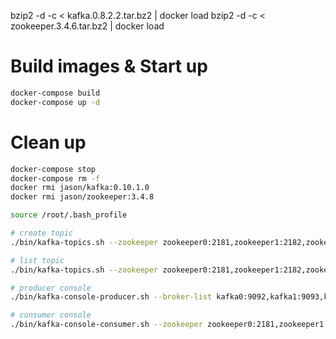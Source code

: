 
bzip2 -d -c < kafka.0.8.2.2.tar.bz2 | docker load
bzip2 -d -c < zookeeper.3.4.6.tar.bz2 | docker load

# Build images & Start up
```bash
docker-compose build
docker-compose up -d
```

# Clean up
```bash
docker-compose stop
docker-compose rm -f
docker rmi jason/kafka:0.10.1.0
docker rmi jason/zookeeper:3.4.8
```


```bash
source /root/.bash_profile

# create topic
./bin/kafka-topics.sh --zookeeper zookeeper0:2181,zookeeper1:2182,zookeeper2:2183 --topic test1 --replication-factor 2 --partitions 3 --create

# list topic
./bin/kafka-topics.sh --zookeeper zookeeper0:2181,zookeeper1:2182,zookeeper2:2183 --list

# producer console
./bin/kafka-console-producer.sh --broker-list kafka0:9092,kafka1:9093,kafka2:9094 --topic test1

# consumer console
./bin/kafka-console-consumer.sh --zookeeper zookeeper0:2181,zookeeper1:2182,zookeeper2:2183 --topic test1 --from-beginning
```




